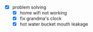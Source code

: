 - [x] problem solving
    - [x] home wifi not working
    - [x] fix grandma's clock
    - [x] hot water bucket mouth leakage